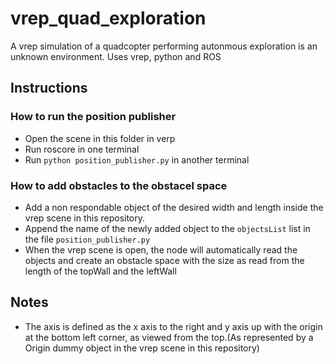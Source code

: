 # vrep_quad_exploration
A vrep simulation of a quadcopter performing autonmous exploration is an unknown environment. Uses vrep, python and ROS

## Instructions
### How to run the position publisher
* Open the scene in this folder in verp
* Run roscore in one terminal
* Run `python position_publisher.py` in another terminal
### How to add obstacles to the obstacel space
* Add a non respondable object of the desired width and length inside the vrep scene in this repository.
* Append the name of the newly added object to the `objectsList` list in the file `position_publisher.py`
* When the vrep scene is open, the node will automatically read the objects and create an obstacle space with the size as read from the length of the topWall and the leftWall

## Notes
* The axis is defined as the x axis to the right and y axis up with the origin at the bottom left corner, as viewed from the top.(As represented by a Origin dummy object in the vrep scene in this repository)

